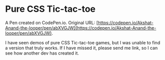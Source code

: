 # Pure CSS Tic-tac-toe

A Pen created on CodePen.io. Original URL: [https://codepen.io/Akshat-Anand-the-looper/pen/abXVGJW](https://codepen.io/Akshat-Anand-the-looper/pen/abXVGJW).

I have seen demos of pure CSS Tic-tac-toe games, but I was unable to find a version that truly works. If I have missed it, please send me link, so I can see how another dev has created it.